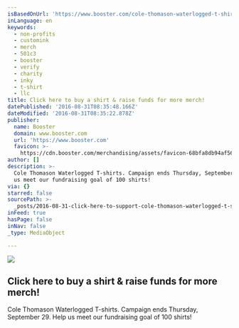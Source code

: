 ```yaml
---
isBasedOnUrl: 'https://www.booster.com/cole-thomason-waterlogged-t-shirts'
inLanguage: en
keywords:
  - non-profits
  - customink
  - merch
  - 501c3
  - booster
  - verify
  - charity
  - inky
  - t-shirt
  - llc
title: Click here to buy a shirt & raise funds for more merch!
datePublished: '2016-08-31T08:35:48.166Z'
dateModified: '2016-08-31T08:35:22.878Z'
publisher:
  name: Booster
  domain: www.booster.com
  url: 'https://www.booster.com'
  favicon: >-
    https://cdn.booster.com/merchandising/assets/favicon-68bfa8db94af56ad63446fa18c5ead44.ico
author: []
description: >-
  Cole Thomason Waterlogged T-shirts. Campaign ends Thursday, September 29. Help
  us meet our fundraising goal of 100 shirts!
via: {}
starred: false
sourcePath: >-
  _posts/2016-08-31-click-here-to-support-cole-thomason-waterlogged-t-shirts-org.md
inFeed: true
hasPage: false
inNav: false
_type: MediaObject

---
```

<article style=""><img src="https://imgflo.herokuapp.com/graph/2b2431f8e7ba7b0/15a5c955e875e1df1067d92b2d08d1b5/noop.jpg?input=https%3A%2F%2Fwww.customink.com%2Fproof%2Favs0-00aq-cbd6%2F15008%2Ffront%2Fwide_thumbnail.jpg" /><h1>Click here to buy a shirt &amp; raise funds for more merch!</h1><p>Cole Thomason Waterlogged T-shirts. Campaign ends Thursday, September 29. Help us meet our fundraising goal of 100 shirts!</p></article>